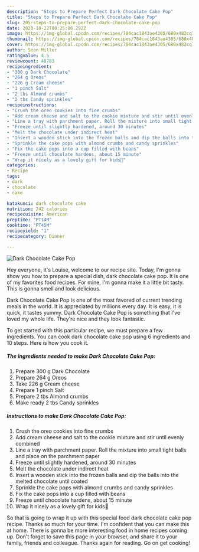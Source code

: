 ```yaml
---
description: "Steps to Prepare Perfect Dark Chocolate Cake Pop"
title: "Steps to Prepare Perfect Dark Chocolate Cake Pop"
slug: 205-steps-to-prepare-perfect-dark-chocolate-cake-pop
date: 2020-10-22T00:25:08.292Z
image: https://img-global.cpcdn.com/recipes/784cac1843ae4305/680x482cq70/dark-chocolate-cake-pop-recipe-main-photo.jpg
thumbnail: https://img-global.cpcdn.com/recipes/784cac1843ae4305/680x482cq70/dark-chocolate-cake-pop-recipe-main-photo.jpg
cover: https://img-global.cpcdn.com/recipes/784cac1843ae4305/680x482cq70/dark-chocolate-cake-pop-recipe-main-photo.jpg
author: Sean Miller
ratingvalue: 4.5
reviewcount: 48783
recipeingredient:
- "300 g Dark Chocolate"
- "264 g Oreos"
- "226 g Cream cheese"
- "1 pinch Salt"
- "2 tbs Almond crumbs"
- "2 tbs Candy sprinkles"
recipeinstructions:
- "Crush the oreo cookies into fine crumbs"
- "Add cream cheese and salt to the cookie mixture and stir until evenly combined"
- "Line a tray with parchment paper. Roll the mixture into small tight balls and place on the parchment paper"
- "Freeze until slightly hardened, around 30 minutes"
- "Melt the chocolate under indirect heat"
- "Insert a wooden stick into the frozen balls and dip the balls into the melted chocolate until coated"
- "Sprinkle the cake pops with almond crumbs and candy sprinkles"
- "Fix the cake pops into a cup filled with beans"
- "Freeze until chocolate hardens, about 15 minute"
- "Wrap it nicely as a lovely gift for kids🎈"
categories:
- Recipe
tags:
- dark
- chocolate
- cake

katakunci: dark chocolate cake 
nutrition: 242 calories
recipecuisine: American
preptime: "PT14M"
cooktime: "PT45M"
recipeyield: "1"
recipecategory: Dinner

---
```



![Dark Chocolate Cake Pop](https://img-global.cpcdn.com/recipes/784cac1843ae4305/680x482cq70/dark-chocolate-cake-pop-recipe-main-photo.jpg)

Hey everyone, it's Louise, welcome to our recipe site. Today, I'm gonna show you how to prepare a special dish, dark chocolate cake pop. It is one of my favorites food recipes. For mine, I'm gonna make it a little bit tasty. This is gonna smell and look delicious.



Dark Chocolate Cake Pop is one of the most favored of current trending meals in the world. It is appreciated by millions every day. It is easy, it is quick, it tastes yummy. Dark Chocolate Cake Pop is something that I've loved my whole life. They're nice and they look fantastic.


To get started with this particular recipe, we must prepare a few ingredients. You can cook dark chocolate cake pop using 6 ingredients and 10 steps. Here is how you cook it.

<!--inarticleads1-->

##### The ingredients needed to make Dark Chocolate Cake Pop:

1. Prepare 300 g Dark Chocolate
1. Prepare 264 g Oreos
1. Take 226 g Cream cheese
1. Prepare 1 pinch Salt
1. Prepare 2 tbs Almond crumbs
1. Make ready 2 tbs Candy sprinkles




<!--inarticleads2-->

##### Instructions to make Dark Chocolate Cake Pop:

1. Crush the oreo cookies into fine crumbs
1. Add cream cheese and salt to the cookie mixture and stir until evenly combined
1. Line a tray with parchment paper. Roll the mixture into small tight balls and place on the parchment paper
1. Freeze until slightly hardened, around 30 minutes
1. Melt the chocolate under indirect heat
1. Insert a wooden stick into the frozen balls and dip the balls into the melted chocolate until coated
1. Sprinkle the cake pops with almond crumbs and candy sprinkles
1. Fix the cake pops into a cup filled with beans
1. Freeze until chocolate hardens, about 15 minute
1. Wrap it nicely as a lovely gift for kids🎈




So that is going to wrap it up with this special food dark chocolate cake pop recipe. Thanks so much for your time. I'm confident that you can make this at home. There is gonna be more interesting food in home recipes coming up. Don't forget to save this page in your browser, and share it to your family, friends and colleague. Thanks again for reading. Go on get cooking!
